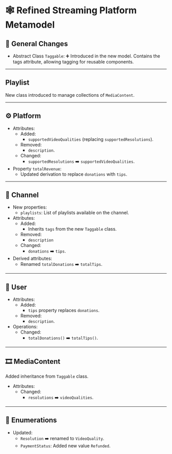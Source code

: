 # 🕸️ Refined Streaming Platform Metamodel

## 🔗 General Changes

- Abstract Class `Taggable`: ➕ Introduced in the new model. Contains the tags attribute, allowing tagging for reusable components.

---

## Playlist

New class introduced to manage collections of `MediaContent`.

---

## ⚙️ Platform

- Attributes:
  - Added:
    - `supportedVideoQualities` (replacing `supportedResolutions`).
  - Removed:
    - `description`.
  - Changed:
    - `supportedResolutions` ➡️ `supportedVideoQualities`.
- Property `totalRevenue`:
  - Updated derivation to replace `donations` with `tips`.

---

## 🎤 Channel

- New properties:
  - `playlists`: List of playlists available on the channel.
- Attributes:
  - Added:
    - Inherits `tags` from the new `Taggable` class.
  - Removed:
    - `description`
  - Changed:
    - `donations` ➡️ `tips`.
- Derived attributes:
  - Renamed `totalDonations` ➡️ `totalTips`.

---

## 👤 User

- Attributes:
  - Added:
    - `tips` property replaces `donations`.
  - Removed:
    - `description`.
- Operations:
  - Changed:
    - `totalDonations()` ➡️ `totalTips()`.

---

## 🎞️ MediaContent

Added inheritance from `Taggable` class.

- Attributes:
  - Changed:
    - `resolutions` ➡️ `videoQualities`.

---

## 🔬 Enumerations

- Updated:
  - `Resolution` ➡️ renamed to `VideoQuality`.
  - `PaymentStatus`: Added new value `Refunded`.
